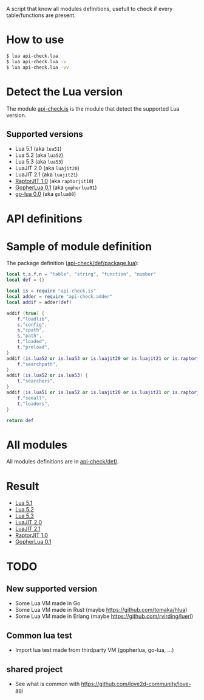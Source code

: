 A script that know all modules definitions, usefull to check if every table/functions are present.

# How to use

```sh
$ lua api-check.lua
$ lua api-check.lua -v
$ lua api-check.lua -vv
```

# Detect the Lua version

The module [api-check.is](api-check/is.lua) is the module that detect the supported Lua version.

## Supported versions

* Lua 5.1 (aka `lua51`)
* Lua 5.2 (aka `lua52`)
* Lua 5.3 (aka `lua53`)
* LuaJIT 2.0 (aka `luajit20`)
* LuaJIT 2.1 (aka `luajit21`)
* [RaptorJIT 1.0](https://github.com/raptorjit/raptorjit/tree/v1.0.0) (aka `raptorjit10`)
* [GopherLua 0.1](https://github.com/yuin/gopher-lua) (aka `gopherlua01`)
* [go-lua 0.0](https://github.com/Shopify/go-lua) (aka `golua00`)

# API definitions

# Sample of module definition

The package definition ([api-check/def/package.lua](api-check/def/package.lua)):
```lua
local t,s,f,n = "table", "string", "function", "number"
local def = {}

local is = require "api-check.is"
local adder = require "api-check.adder"
local addif = adder(def)

addif (true) {
	f,"loadlib",
	s,"config",
	s,"cpath",
	s,"path",
	t,"loaded",
	t,"preload",
}
addif (is.lua52 or is.lua53 or is.luajit20 or is.luajit21 or is.raptorjit10) {
	f,"searchpath",
}
addif (is.lua52 or is.lua53) {
	t,"searchers",
}
addif (is.lua51 or is.lua52 or is.luajit20 or is.luajit21 or is.raptorjit10) {
	f,"seeall",
	t,"loaders",
}

return def
```

# All modules

All modules definitions are in [api-check/def/](api-check/def/).

# Result

* [Lua 5.1](result/lua51.md)
* [Lua 5.2](result/lua52.md)
* [Lua 5.3](result/lua53.md)
* [LuaJIT 2.0](result/luajit20.md)
* [LuaJIT 2.1](result/luajit21.md)
* [RaptorJIT 1.0](result/raptorjit10.md)
* [GopherLua 0.1](result/gopherlua01.md)

# TODO

## New supported version

* Some Lua VM made in Go
* Some Lua VM made in Rust (maybe https://github.com/tomaka/hlua)
* Some Lua VM made in Erlang (maybe https://github.com/rvirding/luerl)

## Common lua test

* Import lua test made from thirdparty VM (gopherlua, go-lua, ...)

## shared project

* See what is common with https://github.com/love2d-community/love-api
